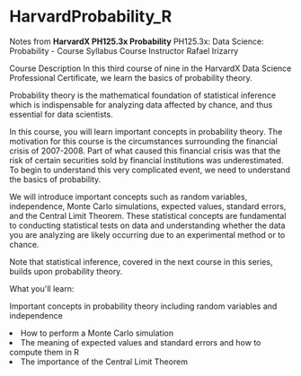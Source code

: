 # HarvardProbability_R
Notes from <b>HarvardX PH125.3x Probability</b>
PH125.3x: Data Science: Probability - Course Syllabus
Course Instructor
Rafael Irizarry

Course Description
In this third course of nine in the HarvardX Data Science Professional Certificate, we learn the basics of probability theory.

Probability theory is the mathematical foundation of statistical inference which is indispensable for analyzing data affected by chance, and thus essential for data scientists. 

In this course, you will learn important concepts in probability theory. The motivation for this course is the circumstances surrounding the financial crisis of 2007-2008. Part of what caused this financial crisis was that the risk of certain securities sold by financial institutions was underestimated. To begin to understand this very complicated event, we need to understand the basics of probability. 

We will introduce important concepts such as random variables, independence, Monte Carlo simulations, expected values, standard errors, and the Central Limit Theorem. These statistical concepts are fundamental to conducting statistical tests on data and understanding whether the data you are analyzing are likely occurring due to an experimental method or to chance.

Note that statistical inference, covered in the next course in this series, builds upon probability theory.

What you'll learn:

Important concepts in probability theory including random variables and independence
<li>How to perform a Monte Carlo simulation</li>
<li>The meaning of expected values and standard errors and how to compute them in R</li>
<li>The importance of the Central Limit Theorem</li>
